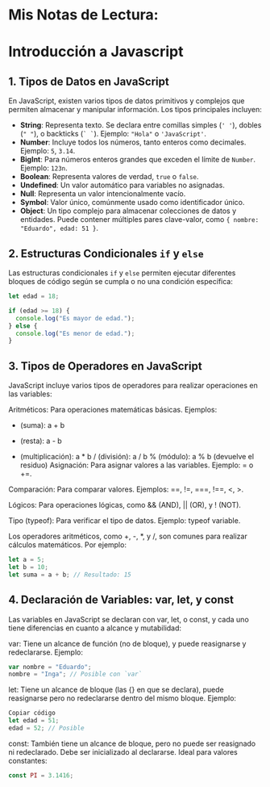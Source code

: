 # Mis Notas de Lectura:

# Introducción a Javascript

## 1. Tipos de Datos en JavaScript

En JavaScript, existen varios tipos de datos primitivos y complejos que permiten almacenar y manipular información. Los tipos principales incluyen:

- **String**: Representa texto. Se declara entre comillas simples (`' '`), dobles (`" "`), o backticks (`` ` ` ``). Ejemplo: `"Hola"` o `'JavaScript'`.
- **Number**: Incluye todos los números, tanto enteros como decimales. Ejemplo: `5`, `3.14`.
- **BigInt**: Para números enteros grandes que exceden el límite de `Number`. Ejemplo: `123n`.
- **Boolean**: Representa valores de verdad, `true` o `false`.
- **Undefined**: Un valor automático para variables no asignadas.
- **Null**: Representa un valor intencionalmente vacío.
- **Symbol**: Valor único, comúnmente usado como identificador único.
- **Object**: Un tipo complejo para almacenar colecciones de datos y entidades. Puede contener múltiples pares clave-valor, como `{ nombre: "Eduardo", edad: 51 }`.

## 2. Estructuras Condicionales `if` y `else`

Las estructuras condicionales `if` y `else` permiten ejecutar diferentes bloques de código según se cumpla o no una condición específica:

```javascript
let edad = 18;

if (edad >= 18) {
  console.log("Es mayor de edad.");
} else {
  console.log("Es menor de edad.");
}
```

## 3. Tipos de Operadores en JavaScript
JavaScript incluye varios tipos de operadores para realizar operaciones en las variables:

Aritméticos: Para operaciones matemáticas básicas. Ejemplos:

+ (suma): a + b
- (resta): a - b
* (multiplicación): a * b
/ (división): a / b
% (módulo): a % b (devuelve el residuo)
Asignación: Para asignar valores a las variables. Ejemplo: = o +=.

Comparación: Para comparar valores. Ejemplos: ==, !=, ===, !==, <, >.

Lógicos: Para operaciones lógicas, como && (AND), || (OR), y ! (NOT).

Tipo (typeof): Para verificar el tipo de datos. Ejemplo: typeof variable.

Los operadores aritméticos, como +, -, *, y /, son comunes para realizar cálculos matemáticos. Por ejemplo:

```javascript
let a = 5;
let b = 10;
let suma = a + b; // Resultado: 15
```
## 4. Declaración de Variables: var, let, y const
Las variables en JavaScript se declaran con var, let, o const, y cada uno tiene diferencias en cuanto a alcance y mutabilidad:

var: Tiene un alcance de función (no de bloque), y puede reasignarse y redeclararse. Ejemplo:

```javascript
var nombre = "Eduardo";
nombre = "Inga"; // Posible con `var`
```
let: Tiene un alcance de bloque (las {} en que se declara), puede reasignarse pero no redeclararse dentro del mismo bloque. Ejemplo:

```javascript
Copiar código
let edad = 51;
edad = 52; // Posible
```
const: También tiene un alcance de bloque, pero no puede ser reasignado ni redeclarado. Debe ser inicializado al declararse. Ideal para valores constantes:

```javascript
const PI = 3.1416;
```


